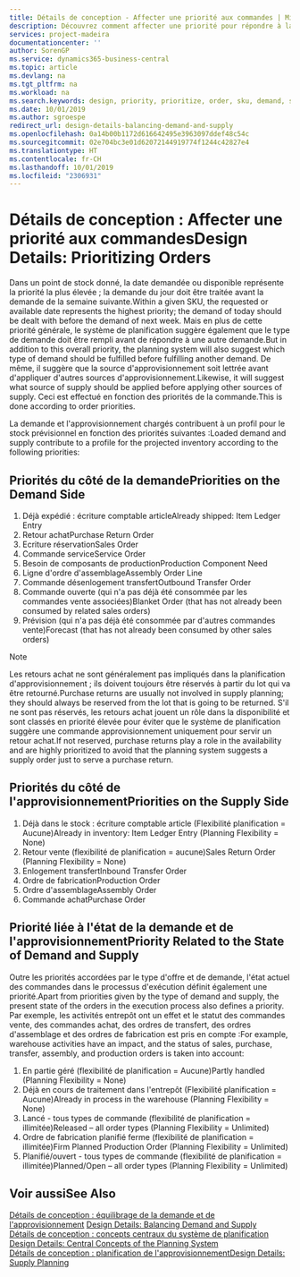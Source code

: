 ```yaml
---
title: Détails de conception - Affecter une priorité aux commandes | Microsoft Docs
description: Découvrez comment affecter une priorité pour répondre à la demande et l'approvisionnement.
services: project-madeira
documentationcenter: ''
author: SorenGP
ms.service: dynamics365-business-central
ms.topic: article
ms.devlang: na
ms.tgt_pltfrm: na
ms.workload: na
ms.search.keywords: design, priority, prioritize, order, sku, demand, supply
ms.date: 10/01/2019
ms.author: sgroespe
redirect_url: design-details-balancing-demand-and-supply
ms.openlocfilehash: 0a14b00b1172d616642495e3963097ddef48c54c
ms.sourcegitcommit: 02e704bc3e01d62072144919774f1244c42827e4
ms.translationtype: HT
ms.contentlocale: fr-CH
ms.lasthandoff: 10/01/2019
ms.locfileid: "2306931"
---
```

# <a name="design-details-prioritizing-orders"></a><span data-ttu-id="fed21-103">Détails de conception : Affecter une priorité aux commandes</span><span class="sxs-lookup"><span data-stu-id="fed21-103">Design Details: Prioritizing Orders</span></span>
<span data-ttu-id="fed21-104">Dans un point de stock donné, la date demandée ou disponible représente la priorité la plus élevée ; la demande du jour doit être traitée avant la demande de la semaine suivante.</span><span class="sxs-lookup"><span data-stu-id="fed21-104">Within a given SKU, the requested or available date represents the highest priority; the demand of today should be dealt with before the demand of next week.</span></span> <span data-ttu-id="fed21-105">Mais en plus de cette priorité générale, le système de planification suggère également que le type de demande doit être rempli avant de répondre à une autre demande.</span><span class="sxs-lookup"><span data-stu-id="fed21-105">But in addition to this overall priority, the planning system will also suggest which type of demand should be fulfilled before fulfilling another demand.</span></span> <span data-ttu-id="fed21-106">De même, il suggère que la source d'approvisionnement soit lettrée avant d'appliquer d'autres sources d'approvisionnement.</span><span class="sxs-lookup"><span data-stu-id="fed21-106">Likewise, it will suggest what source of supply should be applied before applying other sources of supply.</span></span> <span data-ttu-id="fed21-107">Ceci est effectué en fonction des priorités de la commande.</span><span class="sxs-lookup"><span data-stu-id="fed21-107">This is done according to order priorities.</span></span>  

<span data-ttu-id="fed21-108">La demande et l'approvisionnement chargés contribuent à un profil pour le stock prévisionnel en fonction des priorités suivantes :</span><span class="sxs-lookup"><span data-stu-id="fed21-108">Loaded demand and supply contribute to a profile for the projected inventory according to the following priorities:</span></span>  

## <a name="priorities-on-the-demand-side"></a><span data-ttu-id="fed21-109">Priorités du côté de la demande</span><span class="sxs-lookup"><span data-stu-id="fed21-109">Priorities on the Demand Side</span></span>  
1. <span data-ttu-id="fed21-110">Déjà expédié : écriture comptable article</span><span class="sxs-lookup"><span data-stu-id="fed21-110">Already shipped: Item Ledger Entry</span></span>  
2. <span data-ttu-id="fed21-111">Retour achat</span><span class="sxs-lookup"><span data-stu-id="fed21-111">Purchase Return Order</span></span>  
3. <span data-ttu-id="fed21-112">Ecriture réservation</span><span class="sxs-lookup"><span data-stu-id="fed21-112">Sales Order</span></span>  
4. <span data-ttu-id="fed21-113">Commande service</span><span class="sxs-lookup"><span data-stu-id="fed21-113">Service Order</span></span>  
5. <span data-ttu-id="fed21-114">Besoin de composants de production</span><span class="sxs-lookup"><span data-stu-id="fed21-114">Production Component Need</span></span>  
6. <span data-ttu-id="fed21-115">Ligne d'ordre d'assemblage</span><span class="sxs-lookup"><span data-stu-id="fed21-115">Assembly Order Line</span></span>  
7. <span data-ttu-id="fed21-116">Commande désenlogement transfert</span><span class="sxs-lookup"><span data-stu-id="fed21-116">Outbound Transfer Order</span></span>  
8. <span data-ttu-id="fed21-117">Commande ouverte (qui n'a pas déjà été consommée par les commandes vente associées)</span><span class="sxs-lookup"><span data-stu-id="fed21-117">Blanket Order (that has not already been consumed by related sales orders)</span></span>  
9. <span data-ttu-id="fed21-118">Prévision (qui n'a pas déjà été consommée par d'autres commandes vente)</span><span class="sxs-lookup"><span data-stu-id="fed21-118">Forecast (that has not already been consumed by other sales orders)</span></span>  

> [!NOTE]  
>  <span data-ttu-id="fed21-119">Les retours achat ne sont généralement pas impliqués dans la planification d'approvisionnement ; ils doivent toujours être réservés à partir du lot qui va être retourné.</span><span class="sxs-lookup"><span data-stu-id="fed21-119">Purchase returns are usually not involved in supply planning; they should always be reserved from the lot that is going to be returned.</span></span> <span data-ttu-id="fed21-120">S'il ne sont pas réservés, les retours achat jouent un rôle dans la disponibilité et sont classés en priorité élevée pour éviter que le système de planification suggère une commande approvisionnement uniquement pour servir un retour achat.</span><span class="sxs-lookup"><span data-stu-id="fed21-120">If not reserved, purchase returns play a role in the availability and are highly prioritized to avoid that the planning system suggests a supply order just to serve a purchase return.</span></span>  

## <a name="priorities-on-the-supply-side"></a><span data-ttu-id="fed21-121">Priorités du côté de l'approvisionnement</span><span class="sxs-lookup"><span data-stu-id="fed21-121">Priorities on the Supply Side</span></span>  
1. <span data-ttu-id="fed21-122">Déjà dans le stock : écriture comptable article (Flexibilité planification = Aucune)</span><span class="sxs-lookup"><span data-stu-id="fed21-122">Already in inventory: Item Ledger Entry (Planning Flexibility = None)</span></span>  
2. <span data-ttu-id="fed21-123">Retour vente (flexibilité de planification = aucune)</span><span class="sxs-lookup"><span data-stu-id="fed21-123">Sales Return Order (Planning Flexibility = None)</span></span>  
3. <span data-ttu-id="fed21-124">Enlogement transfert</span><span class="sxs-lookup"><span data-stu-id="fed21-124">Inbound Transfer Order</span></span>  
4. <span data-ttu-id="fed21-125">Ordre de fabrication</span><span class="sxs-lookup"><span data-stu-id="fed21-125">Production Order</span></span>  
5. <span data-ttu-id="fed21-126">Ordre d'assemblage</span><span class="sxs-lookup"><span data-stu-id="fed21-126">Assembly Order</span></span>  
6. <span data-ttu-id="fed21-127">Commande achat</span><span class="sxs-lookup"><span data-stu-id="fed21-127">Purchase Order</span></span>  

## <a name="priority-related-to-the-state-of-demand-and-supply"></a><span data-ttu-id="fed21-128">Priorité liée à l'état de la demande et de l'approvisionnement</span><span class="sxs-lookup"><span data-stu-id="fed21-128">Priority Related to the State of Demand and Supply</span></span>  
<span data-ttu-id="fed21-129">Outre les priorités accordées par le type d'offre et de demande, l'état actuel des commandes dans le processus d'exécution définit également une priorité.</span><span class="sxs-lookup"><span data-stu-id="fed21-129">Apart from priorities given by the type of demand and supply, the present state of the orders in the execution process also defines a priority.</span></span> <span data-ttu-id="fed21-130">Par exemple, les activités entrepôt ont un effet et le statut des commandes vente, des commandes achat, des ordres de transfert, des ordres d'assemblage et des ordres de fabrication est pris en compte :</span><span class="sxs-lookup"><span data-stu-id="fed21-130">For example, warehouse activities have an impact, and the status of sales, purchase, transfer, assembly, and production orders is taken into account:</span></span>  

1. <span data-ttu-id="fed21-131">En partie géré (flexibilité de planification = Aucune)</span><span class="sxs-lookup"><span data-stu-id="fed21-131">Partly handled (Planning Flexibility = None)</span></span>  
2. <span data-ttu-id="fed21-132">Déjà en cours de traitement dans l'entrepôt (Flexibilité planification = Aucune)</span><span class="sxs-lookup"><span data-stu-id="fed21-132">Already in process in the warehouse (Planning Flexibility = None)</span></span>  
3. <span data-ttu-id="fed21-133">Lancé - tous types de commande (flexibilité de planification = illimitée)</span><span class="sxs-lookup"><span data-stu-id="fed21-133">Released – all order types (Planning Flexibility = Unlimited)</span></span>  
4. <span data-ttu-id="fed21-134">Ordre de fabrication planifié ferme (flexibilité de planification = illimitée)</span><span class="sxs-lookup"><span data-stu-id="fed21-134">Firm Planned Production Order (Planning Flexibility = Unlimited)</span></span>  
5. <span data-ttu-id="fed21-135">Planifié/ouvert - tous types de commande (flexibilité de planification = illimitée)</span><span class="sxs-lookup"><span data-stu-id="fed21-135">Planned/Open – all order types (Planning Flexibility = Unlimited)</span></span>  

## <a name="see-also"></a><span data-ttu-id="fed21-136">Voir aussi</span><span class="sxs-lookup"><span data-stu-id="fed21-136">See Also</span></span>  
<span data-ttu-id="fed21-137">[Détails de conception : équilibrage de la demande et de l'approvisionnement](design-details-balancing-demand-and-supply.md) </span><span class="sxs-lookup"><span data-stu-id="fed21-137">[Design Details: Balancing Demand and Supply](design-details-balancing-demand-and-supply.md) </span></span>  
<span data-ttu-id="fed21-138">[Détails de conception : concepts centraux du système de planification](design-details-central-concepts-of-the-planning-system.md) </span><span class="sxs-lookup"><span data-stu-id="fed21-138">[Design Details: Central Concepts of the Planning System](design-details-central-concepts-of-the-planning-system.md) </span></span>  
[<span data-ttu-id="fed21-139">Détails de conception : planification de l'approvisionnement</span><span class="sxs-lookup"><span data-stu-id="fed21-139">Design Details: Supply Planning</span></span>](design-details-supply-planning.md)
